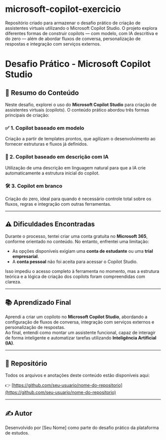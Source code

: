 # microsoft-copilot-exercicio
Repositório criado para armazenar o desafio prático de criação de assistentes virtuais utilizando o Microsoft Copilot Studio. O projeto explora diferentes formas de construir copilots — com modelo, com IA descritiva e do zero — além de abordar fluxos de conversa, personalização de respostas e integração com serviços externos.

# Desafio Prático - Microsoft Copilot Studio

## 📌 Resumo do Conteúdo

Neste desafio, explorei o uso do **Microsoft Copilot Studio** para criação de assistentes virtuais (copilots). O conteúdo prático abordou três formas principais de criação:

### ✅ 1. Copilot baseado em modelo
Criação a partir de templates prontos, que agilizam o desenvolvimento ao fornecer estruturas e fluxos já definidos.

### 🧠 2. Copilot baseado em descrição com IA
Utilização de uma descrição em linguagem natural para que a IA crie automaticamente a estrutura inicial do copilot.

### 🛠️ 3. Copilot em branco
Criação do zero, ideal para quando é necessário controle total sobre os fluxos, regras e integração com outras ferramentas.

---

## ⚠️ Dificuldades Encontradas

Durante o processo, tentei criar uma conta gratuita no **Microsoft 365**, conforme orientado no conteúdo. No entanto, enfrentei uma limitação:  
- As opções disponíveis exigiam uma **conta de estudante** ou uma **trial empresarial**.  
- A **conta pessoal** não foi aceita para acessar o Copilot Studio.

Isso impediu o acesso completo à ferramenta no momento, mas a estrutura teórica e a lógica de criação dos copilots foram compreendidas com clareza.

---

## 📚 Aprendizado Final

Aprendi a criar um copiloto no **Microsoft Copilot Studio**, abordando a configuração de fluxos de conversa, integração com serviços externos e personalização de respostas.  
Ao final, entendi como montar um assistente funcional, capaz de interagir de forma inteligente e automatizar tarefas utilizando **Inteligência Artificial (IA)**.

---

## 📂 Repositório

Todos os arquivos e anotações deste conteúdo estão disponíveis aqui:

👉 [https://github.com/seu-usuario/nome-do-repositorio](https://github.com/seu-usuario/nome-do-repositorio)

---

## ✍️ Autor

Desenvolvido por [Seu Nome] como parte do desafio prático da plataforma de estudos.

